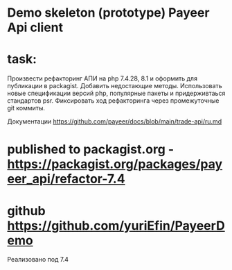 # Demo skeleton (prototype) Payeer Api client

# task: 
Произвести рефакторинг АПИ на php 7.4.28, 8.1 и оформить для публикации в packagist.
Добавить недостающие методы.
Использовать новые спецификации версий php, популярные пакеты и придерживтаься стандартов psr. Фиксировать ход рефакторинга через промежуточные git коммиты.

Документации https://github.com/payeer/docs/blob/main/trade-api/ru.md

# published to packagist.org - https://packagist.org/packages/payeer_api/refactor-7.4
# github https://github.com/yuriEfin/PayeerDemo

Реализовано под 7.4 